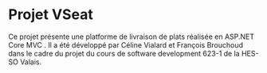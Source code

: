 # Projet VSeat
Ce projet présente une platforme de livraison de plats réalisée en ASP.NET Core MVC . Il a été développé par Céline Vialard et François Brouchoud dans le cadre du projet du cours de software development 623-1 de la HES-SO Valais.

